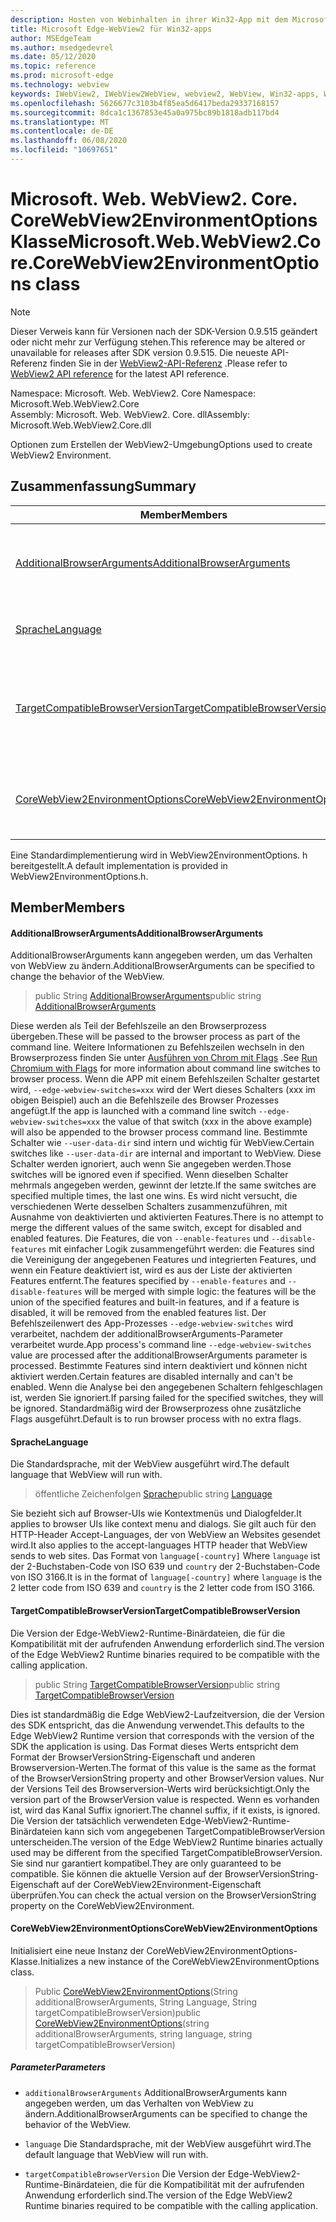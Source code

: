 ```yaml
---
description: Hosten von Webinhalten in ihrer Win32-App mit dem Microsoft Edge WebView2-Steuerelement
title: Microsoft Edge-WebView2 für Win32-apps
author: MSEdgeTeam
ms.author: msedgedevrel
ms.date: 05/12/2020
ms.topic: reference
ms.prod: microsoft-edge
ms.technology: webview
keywords: IWebView2, IWebView2WebView, webview2, WebView, Win32-apps, Win32, Edge, ICoreWebView2, ICoreWebView2Controller, Browser-Steuerelement, Edge-HTML
ms.openlocfilehash: 5626677c3103b4f85ea5d6417beda29337168157
ms.sourcegitcommit: 8dca1c1367853e45a0a975bc89b1818adb117bd4
ms.translationtype: MT
ms.contentlocale: de-DE
ms.lasthandoff: 06/08/2020
ms.locfileid: "10697651"
---
```

# <span data-ttu-id="b33c3-104">Microsoft. Web. WebView2. Core. CoreWebView2EnvironmentOptions Klasse</span><span class="sxs-lookup"><span data-stu-id="b33c3-104">Microsoft.Web.WebView2.Core.CoreWebView2EnvironmentOptions class</span></span> 

> [!NOTE]
> <span data-ttu-id="b33c3-105">Dieser Verweis kann für Versionen nach der SDK-Version 0.9.515 geändert oder nicht mehr zur Verfügung stehen.</span><span class="sxs-lookup"><span data-stu-id="b33c3-105">This reference may be altered or unavailable for releases after SDK version 0.9.515.</span></span> <span data-ttu-id="b33c3-106">Die neueste API-Referenz finden Sie in der [WebView2-API-Referenz](../../../webview2-api-reference.md) .</span><span class="sxs-lookup"><span data-stu-id="b33c3-106">Please refer to [WebView2 API reference](../../../webview2-api-reference.md) for the latest API reference.</span></span>

<span data-ttu-id="b33c3-107">Namespace: Microsoft. Web. WebView2. Core </span><span class="sxs-lookup"><span data-stu-id="b33c3-107">Namespace: Microsoft.Web.WebView2.Core</span></span>\
<span data-ttu-id="b33c3-108">Assembly: Microsoft. Web. WebView2. Core. dll</span><span class="sxs-lookup"><span data-stu-id="b33c3-108">Assembly: Microsoft.Web.WebView2.Core.dll</span></span>

<span data-ttu-id="b33c3-109">Optionen zum Erstellen der WebView2-Umgebung</span><span class="sxs-lookup"><span data-stu-id="b33c3-109">Options used to create WebView2 Environment.</span></span>

## <span data-ttu-id="b33c3-110">Zusammenfassung</span><span class="sxs-lookup"><span data-stu-id="b33c3-110">Summary</span></span>

 <span data-ttu-id="b33c3-111">Member</span><span class="sxs-lookup"><span data-stu-id="b33c3-111">Members</span></span>                        | <span data-ttu-id="b33c3-112">Beschreibungen</span><span class="sxs-lookup"><span data-stu-id="b33c3-112">Descriptions</span></span>
--------------------------------|---------------------------------------------
[<span data-ttu-id="b33c3-113">AdditionalBrowserArguments</span><span class="sxs-lookup"><span data-stu-id="b33c3-113">AdditionalBrowserArguments</span></span>](#additionalbrowserarguments) | <span data-ttu-id="b33c3-114">AdditionalBrowserArguments kann angegeben werden, um das Verhalten von WebView zu ändern.</span><span class="sxs-lookup"><span data-stu-id="b33c3-114">AdditionalBrowserArguments can be specified to change the behavior of the WebView.</span></span>
[<span data-ttu-id="b33c3-115">Sprache</span><span class="sxs-lookup"><span data-stu-id="b33c3-115">Language</span></span>](#language) | <span data-ttu-id="b33c3-116">Die Standardsprache, mit der WebView ausgeführt wird.</span><span class="sxs-lookup"><span data-stu-id="b33c3-116">The default language that WebView will run with.</span></span>
[<span data-ttu-id="b33c3-117">TargetCompatibleBrowserVersion</span><span class="sxs-lookup"><span data-stu-id="b33c3-117">TargetCompatibleBrowserVersion</span></span>](#targetcompatiblebrowserversion) | <span data-ttu-id="b33c3-118">Die Version der Edge-WebView2-Runtime-Binärdateien, die für die Kompatibilität mit der aufrufenden Anwendung erforderlich sind.</span><span class="sxs-lookup"><span data-stu-id="b33c3-118">The version of the Edge WebView2 Runtime binaries required to be compatible with the calling application.</span></span>
[<span data-ttu-id="b33c3-119">CoreWebView2EnvironmentOptions</span><span class="sxs-lookup"><span data-stu-id="b33c3-119">CoreWebView2EnvironmentOptions</span></span>](#corewebview2environmentoptions) | <span data-ttu-id="b33c3-120">Initialisiert eine neue Instanz der CoreWebView2EnvironmentOptions-Klasse.</span><span class="sxs-lookup"><span data-stu-id="b33c3-120">Initializes a new instance of the CoreWebView2EnvironmentOptions class.</span></span>

<span data-ttu-id="b33c3-121">Eine Standardimplementierung wird in WebView2EnvironmentOptions. h bereitgestellt.</span><span class="sxs-lookup"><span data-stu-id="b33c3-121">A default implementation is provided in WebView2EnvironmentOptions.h.</span></span>

## <span data-ttu-id="b33c3-122">Member</span><span class="sxs-lookup"><span data-stu-id="b33c3-122">Members</span></span>

#### <span data-ttu-id="b33c3-123">AdditionalBrowserArguments</span><span class="sxs-lookup"><span data-stu-id="b33c3-123">AdditionalBrowserArguments</span></span> 

<span data-ttu-id="b33c3-124">AdditionalBrowserArguments kann angegeben werden, um das Verhalten von WebView zu ändern.</span><span class="sxs-lookup"><span data-stu-id="b33c3-124">AdditionalBrowserArguments can be specified to change the behavior of the WebView.</span></span>

> <span data-ttu-id="b33c3-125">public String [AdditionalBrowserArguments](#additionalbrowserarguments)</span><span class="sxs-lookup"><span data-stu-id="b33c3-125">public string [AdditionalBrowserArguments](#additionalbrowserarguments)</span></span>

<span data-ttu-id="b33c3-126">Diese werden als Teil der Befehlszeile an den Browserprozess übergeben.</span><span class="sxs-lookup"><span data-stu-id="b33c3-126">These will be passed to the browser process as part of the command line.</span></span> <span data-ttu-id="b33c3-127">Weitere Informationen zu Befehlszeilen wechseln in den Browserprozess finden Sie unter [Ausführen von Chrom mit Flags](https://aka.ms/RunChromiumWithFlags) .</span><span class="sxs-lookup"><span data-stu-id="b33c3-127">See [Run Chromium with Flags](https://aka.ms/RunChromiumWithFlags) for more information about command line switches to browser process.</span></span> <span data-ttu-id="b33c3-128">Wenn die APP mit einem Befehlszeilen Schalter gestartet wird, `--edge-webview-switches=xxx` wird der Wert dieses Schalters (xxx im obigen Beispiel) auch an die Befehlszeile des Browser Prozesses angefügt.</span><span class="sxs-lookup"><span data-stu-id="b33c3-128">If the app is launched with a command line switch `--edge-webview-switches=xxx` the value of that switch (xxx in the above example) will also be appended to the browser process command line.</span></span> <span data-ttu-id="b33c3-129">Bestimmte Schalter wie `--user-data-dir` sind intern und wichtig für WebView.</span><span class="sxs-lookup"><span data-stu-id="b33c3-129">Certain switches like `--user-data-dir` are internal and important to WebView.</span></span> <span data-ttu-id="b33c3-130">Diese Schalter werden ignoriert, auch wenn Sie angegeben werden.</span><span class="sxs-lookup"><span data-stu-id="b33c3-130">Those switches will be ignored even if specified.</span></span> <span data-ttu-id="b33c3-131">Wenn dieselben Schalter mehrmals angegeben werden, gewinnt der letzte.</span><span class="sxs-lookup"><span data-stu-id="b33c3-131">If the same switches are specified multiple times, the last one wins.</span></span> <span data-ttu-id="b33c3-132">Es wird nicht versucht, die verschiedenen Werte desselben Schalters zusammenzuführen, mit Ausnahme von deaktivierten und aktivierten Features.</span><span class="sxs-lookup"><span data-stu-id="b33c3-132">There is no attempt to merge the different values of the same switch, except for disabled and enabled features.</span></span> <span data-ttu-id="b33c3-133">Die Features, die von `--enable-features` und `--disable-features` mit einfacher Logik zusammengeführt werden: die Features sind die Vereinigung der angegebenen Features und integrierten Features, und wenn ein Feature deaktiviert ist, wird es aus der Liste der aktivierten Features entfernt.</span><span class="sxs-lookup"><span data-stu-id="b33c3-133">The features specified by `--enable-features` and `--disable-features` will be merged with simple logic: the features will be the union of the specified features and built-in features, and if a feature is disabled, it will be removed from the enabled features list.</span></span> <span data-ttu-id="b33c3-134">Der Befehlszeilenwert des App-Prozesses `--edge-webview-switches` wird verarbeitet, nachdem der additionalBrowserArguments-Parameter verarbeitet wurde.</span><span class="sxs-lookup"><span data-stu-id="b33c3-134">App process's command line `--edge-webview-switches` value are processed after the additionalBrowserArguments parameter is processed.</span></span> <span data-ttu-id="b33c3-135">Bestimmte Features sind intern deaktiviert und können nicht aktiviert werden.</span><span class="sxs-lookup"><span data-stu-id="b33c3-135">Certain features are disabled internally and can't be enabled.</span></span> <span data-ttu-id="b33c3-136">Wenn die Analyse bei den angegebenen Schaltern fehlgeschlagen ist, werden Sie ignoriert.</span><span class="sxs-lookup"><span data-stu-id="b33c3-136">If parsing failed for the specified switches, they will be ignored.</span></span> <span data-ttu-id="b33c3-137">Standardmäßig wird der Browserprozess ohne zusätzliche Flags ausgeführt.</span><span class="sxs-lookup"><span data-stu-id="b33c3-137">Default is to run browser process with no extra flags.</span></span>

#### <span data-ttu-id="b33c3-138">Sprache</span><span class="sxs-lookup"><span data-stu-id="b33c3-138">Language</span></span> 

<span data-ttu-id="b33c3-139">Die Standardsprache, mit der WebView ausgeführt wird.</span><span class="sxs-lookup"><span data-stu-id="b33c3-139">The default language that WebView will run with.</span></span>

> <span data-ttu-id="b33c3-140">öffentliche Zeichenfolgen [Sprache](#language)</span><span class="sxs-lookup"><span data-stu-id="b33c3-140">public string [Language](#language)</span></span>

<span data-ttu-id="b33c3-141">Sie bezieht sich auf Browser-UIs wie Kontextmenüs und Dialogfelder.</span><span class="sxs-lookup"><span data-stu-id="b33c3-141">It applies to browser UIs like context menu and dialogs.</span></span> <span data-ttu-id="b33c3-142">Sie gilt auch für den HTTP-Header Accept-Languages, der von WebView an Websites gesendet wird.</span><span class="sxs-lookup"><span data-stu-id="b33c3-142">It also applies to the accept-languages HTTP header that WebView sends to web sites.</span></span> <span data-ttu-id="b33c3-143">Das Format von `language[-country]` Where `language` ist der 2-Buchstaben-Code von ISO 639 und `country` der 2-Buchstaben-Code von ISO 3166.</span><span class="sxs-lookup"><span data-stu-id="b33c3-143">It is in the format of `language[-country]` where `language` is the 2 letter code from ISO 639 and `country` is the 2 letter code from ISO 3166.</span></span>

#### <span data-ttu-id="b33c3-144">TargetCompatibleBrowserVersion</span><span class="sxs-lookup"><span data-stu-id="b33c3-144">TargetCompatibleBrowserVersion</span></span> 

<span data-ttu-id="b33c3-145">Die Version der Edge-WebView2-Runtime-Binärdateien, die für die Kompatibilität mit der aufrufenden Anwendung erforderlich sind.</span><span class="sxs-lookup"><span data-stu-id="b33c3-145">The version of the Edge WebView2 Runtime binaries required to be compatible with the calling application.</span></span>

> <span data-ttu-id="b33c3-146">public String [TargetCompatibleBrowserVersion](#targetcompatiblebrowserversion)</span><span class="sxs-lookup"><span data-stu-id="b33c3-146">public string [TargetCompatibleBrowserVersion](#targetcompatiblebrowserversion)</span></span>

<span data-ttu-id="b33c3-147">Dies ist standardmäßig die Edge WebView2-Laufzeitversion, die der Version des SDK entspricht, das die Anwendung verwendet.</span><span class="sxs-lookup"><span data-stu-id="b33c3-147">This defaults to the Edge WebView2 Runtime version that corresponds with the version of the SDK the application is using.</span></span> <span data-ttu-id="b33c3-148">Das Format dieses Werts entspricht dem Format der BrowserVersionString-Eigenschaft und anderen Browserversion-Werten.</span><span class="sxs-lookup"><span data-stu-id="b33c3-148">The format of this value is the same as the format of the BrowserVersionString property and other BrowserVersion values.</span></span> <span data-ttu-id="b33c3-149">Nur der Versions Teil des Browserversion-Werts wird berücksichtigt.</span><span class="sxs-lookup"><span data-stu-id="b33c3-149">Only the version part of the BrowserVersion value is respected.</span></span> <span data-ttu-id="b33c3-150">Wenn es vorhanden ist, wird das Kanal Suffix ignoriert.</span><span class="sxs-lookup"><span data-stu-id="b33c3-150">The channel suffix, if it exists, is ignored.</span></span> <span data-ttu-id="b33c3-151">Die Version der tatsächlich verwendeten Edge-WebView2-Runtime-Binärdateien kann sich vom angegebenen TargetCompatibleBrowserVersion unterscheiden.</span><span class="sxs-lookup"><span data-stu-id="b33c3-151">The version of the Edge WebView2 Runtime binaries actually used may be different from the specified TargetCompatibleBrowserVersion.</span></span> <span data-ttu-id="b33c3-152">Sie sind nur garantiert kompatibel.</span><span class="sxs-lookup"><span data-stu-id="b33c3-152">They are only guaranteed to be compatible.</span></span> <span data-ttu-id="b33c3-153">Sie können die aktuelle Version auf der BrowserVersionString-Eigenschaft auf der CoreWebView2Environment-Eigenschaft überprüfen.</span><span class="sxs-lookup"><span data-stu-id="b33c3-153">You can check the actual version on the BrowserVersionString property on the CoreWebView2Environment.</span></span>

#### <span data-ttu-id="b33c3-154">CoreWebView2EnvironmentOptions</span><span class="sxs-lookup"><span data-stu-id="b33c3-154">CoreWebView2EnvironmentOptions</span></span> 

<span data-ttu-id="b33c3-155">Initialisiert eine neue Instanz der CoreWebView2EnvironmentOptions-Klasse.</span><span class="sxs-lookup"><span data-stu-id="b33c3-155">Initializes a new instance of the CoreWebView2EnvironmentOptions class.</span></span>

> <span data-ttu-id="b33c3-156">Public [CoreWebView2EnvironmentOptions](#corewebview2environmentoptions)(String additionalBrowserArguments, String Language, String targetCompatibleBrowserVersion)</span><span class="sxs-lookup"><span data-stu-id="b33c3-156">public  [CoreWebView2EnvironmentOptions](#corewebview2environmentoptions)(string additionalBrowserArguments, string language, string targetCompatibleBrowserVersion)</span></span>

##### <span data-ttu-id="b33c3-157">Parameter</span><span class="sxs-lookup"><span data-stu-id="b33c3-157">Parameters</span></span>
* `additionalBrowserArguments` <span data-ttu-id="b33c3-158">AdditionalBrowserArguments kann angegeben werden, um das Verhalten von WebView zu ändern.</span><span class="sxs-lookup"><span data-stu-id="b33c3-158">AdditionalBrowserArguments can be specified to change the behavior of the WebView.</span></span> 

* `language` <span data-ttu-id="b33c3-159">Die Standardsprache, mit der WebView ausgeführt wird.</span><span class="sxs-lookup"><span data-stu-id="b33c3-159">The default language that WebView will run with.</span></span> 

* `targetCompatibleBrowserVersion` <span data-ttu-id="b33c3-160">Die Version der Edge-WebView2-Runtime-Binärdateien, die für die Kompatibilität mit der aufrufenden Anwendung erforderlich sind.</span><span class="sxs-lookup"><span data-stu-id="b33c3-160">The version of the Edge WebView2 Runtime binaries required to be compatible with the calling application.</span></span>

